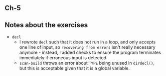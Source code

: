 Ch-5
---

## Notes about the exercises
* `decl`
  * I rewrote `decl` such that it does not run in a loop, and only accepts one line of input, so `recovering from errors` isn't really necessary anymore - instead, I added checks to ensure the program terminates immediately if erroneous input is detected.
  * `scan-build` throws an error about `TYPE` being unused in `dirdecl()`, but this is acceptable given that it is a global variable.
